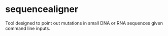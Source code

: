 # sequencealigner
Tool designed to point out mutations in small DNA or RNA sequences given command line inputs.

